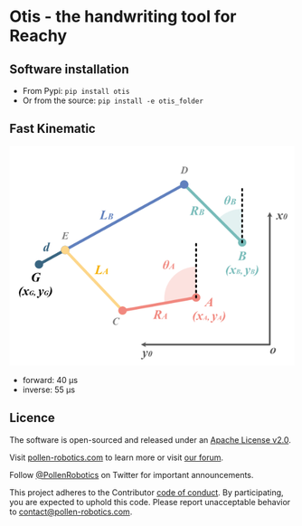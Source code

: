 # Otis - the handwriting tool for Reachy


## Software installation

* From Pypi: ```pip install otis```
* Or from the source: ```pip install -e otis_folder```

## Fast Kinematic

![](doc/representation.png)

- forward: 40 µs
- inverse: 55 µs

## Licence

The software is open-sourced and released under an [Apache License v2.0](./software/LICENSE).

Visit [pollen-robotics.com](https://pollen-robotics.com) to learn more or visit [our forum](https://forum.pollen-robotics.com).

Follow [@PollenRobotics](https://twitter.com/pollenrobotics) on Twitter for important announcements.

This project adheres to the Contributor [code of conduct](https://github.com/pollen-robotics/reachy/blob/master/CODE_OF_CONDUCT.md). By participating, you are expected to uphold this code. Please report unacceptable behavior to [contact@pollen-robotics.com](mailto:contact@pollen-robotics.com).
